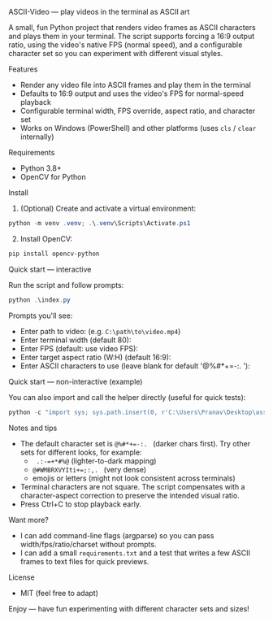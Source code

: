 ASCII-Video — play videos in the terminal as ASCII art

A small, fun Python project that renders video frames as ASCII characters and plays them in your terminal. The script supports forcing a 16:9 output ratio, using the video's native FPS (normal speed), and a configurable character set so you can experiment with different visual styles.

Features
- Render any video file into ASCII frames and play them in the terminal
- Defaults to 16:9 output and uses the video's FPS for normal-speed playback
- Configurable terminal width, FPS override, aspect ratio, and character set
- Works on Windows (PowerShell) and other platforms (uses `cls` / `clear` internally)

Requirements
- Python 3.8+
- OpenCV for Python

Install
1. (Optional) Create and activate a virtual environment:

```powershell
python -m venv .venv; .\.venv\Scripts\Activate.ps1
```

2. Install OpenCV:

```powershell
pip install opencv-python
```

Quick start — interactive

Run the script and follow prompts:

```powershell
python .\index.py
```

Prompts you'll see:
- Enter path to video:  (e.g. `C:\path\to\video.mp4`)
- Enter terminal width (default 80):
- Enter FPS (default: use video FPS):
- Enter target aspect ratio (W:H) (default 16:9):
- Enter ASCII characters to use (leave blank for default '@%#*+=-:. '):

Quick start — non-interactive (example)

You can also import and call the helper directly (useful for quick tests):

```powershell
python -c "import sys; sys.path.insert(0, r'C:\Users\Pranav\Desktop\assci-art'); import index; index.play(r'C:\Users\Pranav\Desktop\assci-art\vid.mp4', width=100, fps=0, target_ratio=(16,9))"
```

Notes and tips
- The default character set is `@%#*+=-:. ` (darker chars first). Try other sets for different looks, for example:
  - ` .:-=+*#%@` (lighter-to-dark mapping)
  - `@#WMBRXVYIti+=;:,. ` (very dense)
  - emojis or letters (might not look consistent across terminals)
- Terminal characters are not square. The script compensates with a character-aspect correction to preserve the intended visual ratio.
- Press Ctrl+C to stop playback early.

Want more?
- I can add command-line flags (argparse) so you can pass width/fps/ratio/charset without prompts.
- I can add a small `requirements.txt` and a test that writes a few ASCII frames to text files for quick previews.

License
- MIT (feel free to adapt)

Enjoy — have fun experimenting with different character sets and sizes!